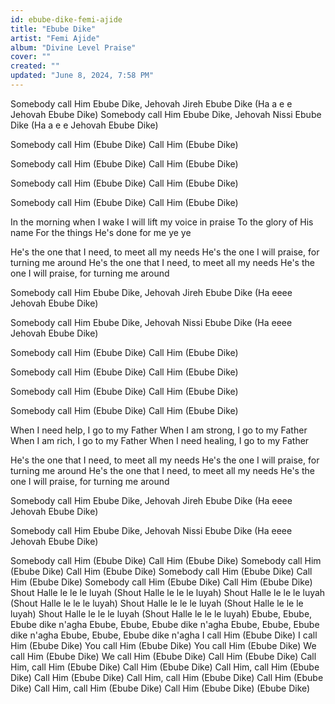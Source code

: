 ```yaml
---
id: ebube-dike-femi-ajide
title: "Ebube Dike"
artist: "Femi Ajide"
album: "Divine Level Praise"
cover: ""
created: ""
updated: "June 8, 2024, 7:58 PM"
---
```


Somebody call Him Ebube Dike, 
Jehovah Jireh Ebube Dike
(Ha a e e Jehovah Ebube Dike)
Somebody call Him Ebube Dike, 
Jehovah Nissi Ebube Dike
(Ha a e e Jehovah Ebube Dike)

Somebody call Him
(Ebube Dike)
Call Him
(Ebube Dike)

Somebody call Him
(Ebube Dike)
Call Him
(Ebube Dike)

Somebody call Him
(Ebube Dike)
Call Him
(Ebube Dike)

Somebody call Him
(Ebube Dike)
Call Him
(Ebube Dike)

In the morning when I wake
I will lift my voice in praise
To the glory of His name
For the things He's done for me ye ye

He's the one that I need,
to meet all my needs
He's the one I will praise,
for turning me around
He's the one that I need,
to meet all my needs
He's the one I will praise,
for turning me around

Somebody call Him Ebube Dike,
Jehovah Jireh Ebube Dike
(Ha eeee Jehovah Ebube Dike)

Somebody call Him Ebube Dike,
Jehovah Nissi Ebube Dike
(Ha eeee Jehovah Ebube Dike)

Somebody call Him
(Ebube Dike)
Call Him
(Ebube Dike)

Somebody call Him
(Ebube Dike)
Call Him
(Ebube Dike)

Somebody call Him
(Ebube Dike)
Call Him
(Ebube Dike)

Somebody call Him
(Ebube Dike)
Call Him
(Ebube Dike)

When I need help,
I go to my Father
When I am strong,
I go to my Father
When I am rich,
I go to my Father
When I need healing,
I go to my Father

He's the one that I need,
to meet all my needs
He's the one I will praise,
for turning me around
He's the one that I need,
to meet all my needs
He's the one I will praise,
for turning me around

Somebody call Him Ebube Dike,
Jehovah Jireh Ebube Dike
(Ha eeee Jehovah Ebube Dike)

Somebody call Him Ebube Dike,
Jehovah Nissi Ebube Dike
(Ha eeee Jehovah Ebube Dike)

Somebody call Him
(Ebube Dike)
Call Him
(Ebube Dike)
Somebody call Him
(Ebube Dike)
Call Him
(Ebube Dike)
Somebody call Him
(Ebube Dike)
Call Him
(Ebube Dike)
Somebody call Him
(Ebube Dike)
Call Him
(Ebube Dike)
Shout Halle le le le luyah
(Shout Halle le le le luyah)
Shout Halle le le le luyah
(Shout Halle le le le luyah)
Shout Halle le le le luyah
(Shout Halle le le le luyah)
Shout Halle le le le luyah
(Shout Halle le le le luyah)
Ebube, Ebube, Ebube dike n'agha
Ebube, Ebube, Ebube dike n'agha
Ebube, Ebube, Ebube dike n'agha
Ebube, Ebube, Ebube dike n'agha
I call Him
(Ebube Dike)
I call Him
(Ebube Dike)
You call Him
(Ebube Dike)
You call Him
(Ebube Dike)
We call Him
(Ebube Dike)
We call Him
(Ebube Dike)
Call Him
(Ebube Dike)
Call Him, call Him
(Ebube Dike)
Call Him
(Ebube Dike)
Call Him, call Him
(Ebube Dike)
Call Him
(Ebube Dike)
Call Him, call Him
(Ebube Dike)
Call Him
(Ebube Dike)
Call Him, call Him
(Ebube Dike)
Call Him
(Ebube Dike)
(Ebube Dike)